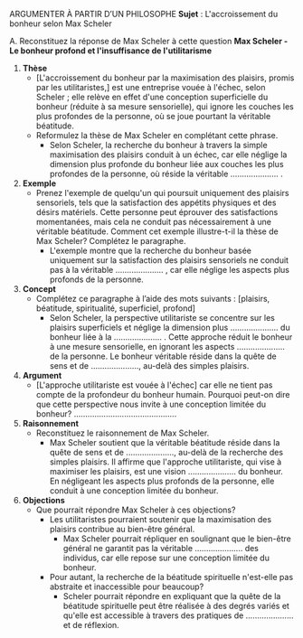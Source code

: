 ARGUMENTER À PARTIR D’UN PHILOSOPHE
**Sujet** : L'accroissement du bonheur selon Max Scheler

A. Reconstituez la réponse de Max Scheler à cette question
**Max Scheler - Le bonheur profond et l'insuffisance de l'utilitarisme**
1. **Thèse**
   - [L'accroissement du bonheur par la maximisation des plaisirs, promis par les utilitaristes,] est une entreprise vouée à l'échec, selon Scheler ; elle relève en effet d'une conception superficielle du bonheur (réduite à sa mesure sensorielle), qui ignore les couches les plus profondes de la personne, où se joue pourtant la véritable béatitude.
   - Reformulez la thèse de Max Scheler en complétant cette phrase.
     - Selon Scheler, la recherche du bonheur à travers la simple maximisation des plaisirs conduit à un échec, car elle néglige la dimension plus profonde du bonheur liée aux couches les plus profondes de la personne, où réside la véritable ..................... .
2. **Exemple**
   - Prenez l'exemple de quelqu'un qui poursuit uniquement des plaisirs sensoriels, tels que la satisfaction des appétits physiques et des désirs matériels. Cette personne peut éprouver des satisfactions momentanées, mais cela ne conduit pas nécessairement à une véritable béatitude. Comment cet exemple illustre-t-il la thèse de Max Scheler? Complétez le paragraphe.
     - L'exemple montre que la recherche du bonheur basée uniquement sur la satisfaction des plaisirs sensoriels ne conduit pas à la véritable ..................... , car elle néglige les aspects plus profonds de la personne.
3. **Concept**
   - Complétez ce paragraphe à l’aide des mots suivants : [plaisirs, béatitude, spiritualité, superficiel, profond]
     - Selon Scheler, la perspective utilitariste se concentre sur les plaisirs superficiels et néglige la dimension plus ..................... du bonheur liée à la ..................... . Cette approche réduit le bonheur à une mesure sensorielle, en ignorant les aspects ..................... de la personne. Le bonheur véritable réside dans la quête de sens et de ....................., au-delà des simples plaisirs.
4. **Argument**
   - [L'approche utilitariste est vouée à l'échec] car elle ne tient pas compte de la profondeur du bonheur humain. Pourquoi peut-on dire que cette perspective nous invite à une conception limitée du bonheur? .............................................
5. **Raisonnement**
   - Reconstituez le raisonnement de Max Scheler.
     - Max Scheler soutient que la véritable béatitude réside dans la quête de sens et de ....................., au-delà de la recherche des simples plaisirs. Il affirme que l'approche utilitariste, qui vise à maximiser les plaisirs, est une vision ..................... du bonheur. En négligeant les aspects plus profonds de la personne, elle conduit à une conception limitée du bonheur.
6. **Objections**
   - Que pourrait répondre Max Scheler à ces objections?
     - Les utilitaristes pourraient soutenir que la maximisation des plaisirs contribue au bien-être général.
       - Max Scheler pourrait répliquer en soulignant que le bien-être général ne garantit pas la véritable ..................... des individus, car elle repose sur une conception limitée du bonheur.
     - Pour autant, la recherche de la béatitude spirituelle n'est-elle pas abstraite et inaccessible pour beaucoup?
       - Scheler pourrait répondre en expliquant que la quête de la béatitude spirituelle peut être réalisée à des degrés variés et qu'elle est accessible à travers des pratiques de ..................... et de réflexion.
